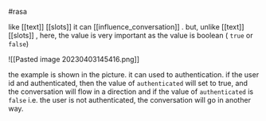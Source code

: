 #rasa 

like [[text]] [[slots]] it can [[influence_conversation]] . but, unlike [[text]] [[slots]] , here, the value is very important as the value is boolean ( `true` or `false`) 

![[Pasted image 20230403145416.png]]

the example is shown in the picture. it can used to authentication. if the user id and authenticated, then the value of `authenticated` will set to true, and the conversation will flow in a direction and if the value of `authenticated` is `false` i.e. the user is not authenticated, the conversation will go in another way. 